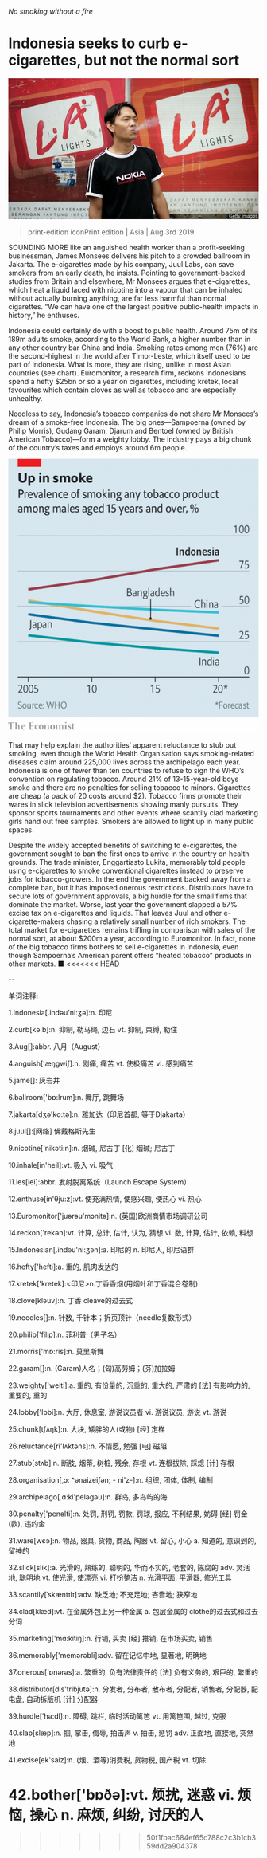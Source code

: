 ###### No smoking without a fire

# Indonesia seeks to curb e-cigarettes, but not the normal sort 

![image](images/20190803_ASP501.jpg) 

> print-edition iconPrint edition | Asia | Aug 3rd 2019 

SOUNDING MORE like an anguished health worker than a profit-seeking businessman, James Monsees delivers his pitch to a crowded ballroom in Jakarta. The e-cigarettes made by his company, Juul Labs, can save smokers from an early death, he insists. Pointing to government-backed studies from Britain and elsewhere, Mr Monsees argues that e-cigarettes, which heat a liquid laced with nicotine into a vapour that can be inhaled without actually burning anything, are far less harmful than normal cigarettes. “We can have one of the largest positive public-health impacts in history,” he enthuses. 

Indonesia could certainly do with a boost to public health. Around 75m of its 189m adults smoke, according to the World Bank, a higher number than in any other country bar China and India. Smoking rates among men (76%) are the second-highest in the world after Timor-Leste, which itself used to be part of Indonesia. What is more, they are rising, unlike in most Asian countries (see chart). Euromonitor, a research firm, reckons Indonesians spend a hefty $25bn or so a year on cigarettes, including kretek, local favourites which contain cloves as well as tobacco and are especially unhealthy. 

Needless to say, Indonesia’s tobacco companies do not share Mr Monsees’s dream of a smoke-free Indonesia. The big ones—Sampoerna (owned by Philip Morris), Gudang Garam, Djarum and Bentoel (owned by British American Tobacco)—form a weighty lobby. The industry pays a big chunk of the country’s taxes and employs around 6m people. 

![image](images/20190803_ASC905.png) 

That may help explain the authorities’ apparent reluctance to stub out smoking, even though the World Health Organisation says smoking-related diseases claim around 225,000 lives across the archipelago each year. Indonesia is one of fewer than ten countries to refuse to sign the WHO’s convention on regulating tobacco. Around 21% of 13-15-year-old boys smoke and there are no penalties for selling tobacco to minors. Cigarettes are cheap (a pack of 20 costs around $2). Tobacco firms promote their wares in slick television advertisements showing manly pursuits. They sponsor sports tournaments and other events where scantily clad marketing girls hand out free samples. Smokers are allowed to light up in many public spaces. 

Despite the widely accepted benefits of switching to e-cigarettes, the government sought to ban the first ones to arrive in the country on health grounds. The trade minister, Enggartiasto Lukita, memorably told people using e-cigarettes to smoke conventional cigarettes instead to preserve jobs for tobacco-growers. In the end the government backed away from a complete ban, but it has imposed onerous restrictions. Distributors have to secure lots of government approvals, a big hurdle for the small firms that dominate the market. Worse, last year the government slapped a 57% excise tax on e-cigarettes and liquids. That leaves Juul and other e-cigarette-makers chasing a relatively small number of rich smokers. The total market for e-cigarettes remains trifling in comparison with sales of the normal sort, at about $200m a year, according to Euromonitor. In fact, none of the big tobacco firms bothers to sell e-cigarettes in Indonesia, even though Sampoerna’s American parent offers “heated tobacco” products in other markets. ■ 
<<<<<<< HEAD

-- 

 单词注释:

1.Indonesia[.indәu'ni:ʒә]:n. 印尼 

2.curb[kә:b]:n. 抑制, 勒马绳, 边石 vt. 抑制, 束缚, 勒住 

3.Aug[]:abbr. 八月（August） 

4.anguish['æŋgwiʃ]:n. 剧痛, 痛苦 vt. 使极痛苦 vi. 感到痛苦 

5.jame[]: 灰岩井 

6.ballroom['bɒ:lrum]:n. 舞厅, 跳舞场 

7.jakarta[dʒә'kɑ:tә]:n. 雅加达（印尼首都, 等于Djakarta） 

8.juul[]:[网络] 佛戴格斯先生 

9.nicotine['nikәti:n]:n. 烟碱, 尼古丁 [化] 烟碱; 尼古丁 

10.inhale[in'heil]:vt. 吸入 vi. 吸气 

11.les[lei]:abbr. 发射脱离系统（Launch Escape System） 

12.enthuse[in'θju:z]:vt. 使充满热情, 使感兴趣, 使热心 vi. 热心 

13.Euromonitor['juərəu'mɔnitə]:n. (英国)欧洲商情市场调研公司 

14.reckon['rekәn]:vt. 计算, 总计, 估计, 认为, 猜想 vi. 数, 计算, 估计, 依赖, 料想 

15.Indonesian[.indәu'ni:ʒәn]:a. 印尼的 n. 印尼人, 印尼语群 

16.hefty['hefti]:a. 重的, 肌肉发达的 

17.kretek['kretek]:<印尼>n.丁香香烟(用烟叶和丁香混合卷制) 

18.clove[klәuv]:n. 丁香 cleave的过去式 

19.needles[]:n. 针数, 千针本；折页顶针（needle复数形式） 

20.philip['filip]:n. 菲利普（男子名） 

21.morris['mɒ:ris]:n. 莫里斯舞 

22.garam[]:n. (Garam)人名；(匈)高劳姆；(芬)加拉姆 

23.weighty['weiti]:a. 重的, 有份量的, 沉重的, 重大的, 严肃的 [法] 有影响力的, 重要的, 重的 

24.lobby['lɒbi]:n. 大厅, 休息室, 游说议员者 vi. 游说议员, 游说 vt. 游说 

25.chunk[tʃʌŋk]:n. 大块, 矮胖的人(或物) [经] 定样 

26.reluctance[ri'lʌktәns]:n. 不情愿, 勉强 [电] 磁阻 

27.stub[stʌb]:n. 断肢, 烟蒂, 树桩, 残余, 存根 vt. 连根拔除, 踩熄 [计] 存根 

28.organisation[,ɔ: ^әnaizeiʃən; - ni'z-]:n. 组织, 团体, 体制, 编制 

29.archipelago[.ɑ:ki'pelәgәu]:n. 群岛, 多岛屿的海 

30.penalty['penәlti]:n. 处罚, 刑罚, 罚款, 罚球, 报应, 不利结果, 妨碍 [经] 罚金(款), 违约金 

31.ware[wєә]:n. 物品, 器具, 货物, 商品, 陶器 vt. 留心, 小心 a. 知道的, 意识到的, 留神的 

32.slick[slik]:a. 光滑的, 熟练的, 聪明的, 华而不实的, 老套的, 陈腐的 adv. 灵活地, 聪明地 vt. 使光滑, 使漂亮 vi. 打扮整洁 n. 光滑平面, 平滑器, 修光工具 

33.scantily[ˈskæntɪlɪ]:adv. 缺乏地; 不充足地; 吝啬地; 狭窄地 

34.clad[klæd]:vt. 在金属外包上另一种金属 a. 包层金属的 clothe的过去式和过去分词 

35.marketing['mɑ:kitiŋ]:n. 行销, 买卖 [经] 推销, 在市场买卖, 销售 

36.memorably['memәrәbli]:adv. 留在记忆中地, 显著地, 明确地 

37.onerous['ɒnәrәs]:a. 繁重的, 负有法律责任的 [法] 负有义务的, 艰巨的, 繁重的 

38.distributor[dis'tribjutә]:n. 分发者, 分布者, 散布者, 分配者, 销售者, 分配器, 配电盘, 自动拆版机 [计] 分配器 

39.hurdle['hә:dl]:n. 障碍, 跳栏, 临时活动篱笆 vt. 用篱笆围, 越过, 克服 

40.slap[slæp]:n. 掴, 掌击, 侮辱, 拍击声 v. 拍击, 惩罚 adv. 正面地, 直接地, 突然地 

41.excise[ek'saiz]:n. (烟、酒等)消费税, 货物税, 国产税 vt. 切除 

42.bother['bɒðә]:vt. 烦扰, 迷惑 vi. 烦恼, 操心 n. 麻烦, 纠纷, 讨厌的人 
=======
>>>>>>> 50f1fbac684ef65c788c2c3b1cb359dd2a904378

